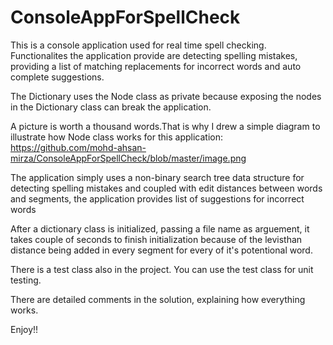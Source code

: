 # ConsoleAppForSpellCheck


This is a console application used for real time spell checking. Functionalites the application provide are detecting spelling mistakes, providing a list of matching replacements for incorrect words and auto complete suggestions.

The Dictionary uses the Node class as private because exposing the nodes in the Dictionary class can break the application.

A picture is worth a thousand words.That is why I drew a simple diagram to illustrate how Node class works for this application: 
https://github.com/mohd-ahsan-mirza/ConsoleAppForSpellCheck/blob/master/image.png

The application simply uses a non-binary search tree data structure for detecting spelling mistakes and coupled with edit distances between words and segments, the application provides list of suggestions for incorrect words

After a dictionary class is initialized, passing a file name as arguement, it takes couple of seconds to finish initialization because of
the levisthan distance being added in every segment for every of it's potentional word.

There is a test class also in the project. You can use the test class for unit testing.

There are detailed comments in the solution, explaining how everything works.

Enjoy!!


